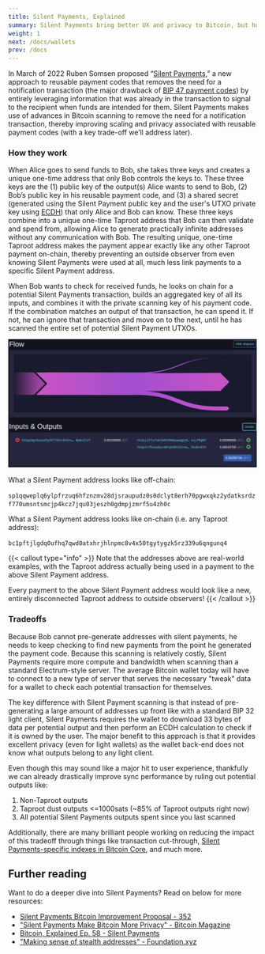 ```yaml
---
title: Silent Payments, Explained
summary: Silent Payments bring better UX and privacy to Bitcoin, but how do they work?
weight: 1
next: /docs/wallets
prev: /docs
---
```


In March of 2022 Ruben Somsen proposed “[Silent Payments](https://gist.github.com/RubenSomsen/c43b79517e7cb701ebf77eec6dbb46b8),” a new approach to reusable payment codes that removes the need for a notification transaction (the major drawback of [BIP 47 payment codes](/docs/comparing-proposals/bip47)) by entirely leveraging information that was already in the transaction to signal to the recipient when funds are intended for them. Silent Payments makes use of advances in Bitcoin scanning to remove the need for a notification transaction, thereby improving scaling and privacy associated with reusable payment codes (with a key trade-off we’ll address later).

### How they work

When Alice goes to send funds to Bob, she takes three keys and creates a unique one-time address that only Bob controls the keys to. These three keys are the (1) public key of the output(s) Alice wants to send to Bob, (2) Bob’s public key in his reusable payment code, and (3) a shared secret (generated using the Silent Payment public key and the user's UTXO private key using [ECDH](https://en.wikipedia.org/wiki/Elliptic-curve_Diffie%E2%80%93Hellman)) that only Alice and Bob can know. These three keys combine into a unique one-time Taproot address that Bob can then validate and spend from, allowing Alice to generate practically infinite addresses without any communication with Bob. The resulting unique, one-time Taproot address makes the payment appear exactly like any other Taproot payment on-chain, thereby preventing an outside observer from even knowing Silent Payments were used at all, much less link payments to a specific Silent Payment address.

When Bob wants to check for received funds, he looks on chain for a potential Silent Payments transaction, builds an aggregated key of all its inputs, and combines it with the private scanning key of his payment code. If the combination matches an output of that transaction, he can spend it. If not, he can ignore that transaction and move on to the next, until he has scanned the entire set of potential Silent Payment UTXOs.

![An example testnet Silent Payment transaction. Note that it looks like any other standard Taproot transaction](spexample.png)

What a Silent Payment address looks like off-chain:

`sp1qqweplq6ylpfrzuq6hfznzmv28djsraupudz0s0dclyt8erh70pgwxqkz2ydatksrdzf770umsntsmcjp4kcz7jqu03jeszh0gdmpjzmrf5u4zh0c`

What a Silent Payment address looks like on-chain (i.e. any Taproot address):

`bc1pftjlgdq0ufhq7qwd0atxhrjhlnpmc8v4x50tgytygzk5rz339u6qngunq4`

{{< callout type="info" >}}
  Note that the addresses above are real-world examples, with the Taproot address actually being used in a payment to the above Silent Payment address.

  Every payment to the above Silent Payment address would look like a new, entirely disconnected Taproot address to outside observers!
{{< /callout >}}

### Tradeoffs

Because Bob cannot pre-generate addresses with silent payments, he needs to keep checking to find new payments from the point he generated the payment code. Because this scanning is relatively costly, Silent Payments require more compute and bandwidth when scanning than a standard Electrum-style server. The average Bitcoin wallet today will have to connect to a new type of server that serves the necessary "tweak" data for a wallet to check each potential transaction for themselves.

The key difference with Silent Payment scanning is that instead of pre-generating a large amount of addresses up front like with a standard BIP 32 light client, Silent Payments requires the wallet to download 33 bytes of data per potential output and then perform an ECDH calculation to check if it is owned by the user. The major benefit to this approach is that it provides excellent privacy (even for light wallets) as the wallet back-end does not know what outputs belong to any light client.

Even though this may sound like a major hit to user experience, thankfully we can already drastically improve sync performance by ruling out potential outputs like:

1. Non-Taproot outputs
2. Taproot dust outputs <=1000sats (~85% of Taproot outputs right now)
3. All potential Silent Payments outputs spent since you last scanned

Additionally, there are many brilliant people working on reducing the impact of this tradeoff through things like transaction cut-through, [Silent Payments-specific indexes in Bitcoin Core](https://github.com/bitcoin/bitcoin/pull/28241#), and much more.

## Further reading

Want to do a deeper dive into Silent Payments? Read on below for more resources:

- [Silent Payments Bitcoin Improvement Proposal - 352](https://github.com/bitcoin/bips/blob/master/bip-0352.mediawiki)
- ["Silent Payments Make Bitcoin More Privacy" - Bitcoin Magazine](https://bitcoinmagazine.com/technical/silent-payments-make-bitcoin-more-private)
- [Bitcoin, Explained Ep. 58 - Silent Payments](https://www.youtube.com/watch?v=42PMLaz7Avk&t=20s)
- ["Making sense of stealth addresses" - Foundation.xyz](https://foundation.xyz/2023/02/making-sense-of-stealth-addresses/)
